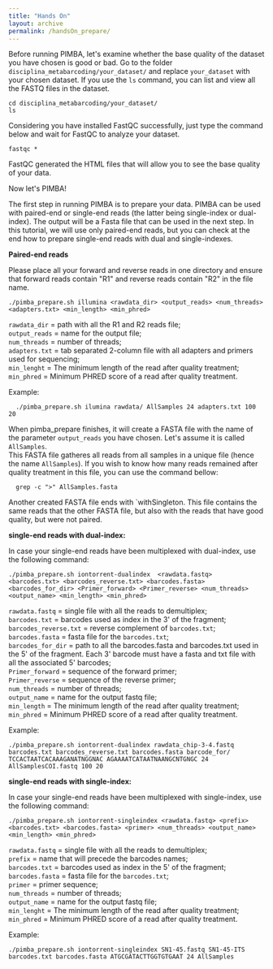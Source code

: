 ```yaml
---
title: "Hands On"
layout: archive
permalink: /handsOn_prepare/
---  
```


Before running PIMBA, let's examine whether the base quality of the dataset you have chosen is good or bad.
Go to the folder `disciplina_metabarcoding/your_dataset/` and replace `your_dataset` with your chosen dataset.
If you use the `ls` command, you can list and view all the FASTQ files in the dataset.

```console  
cd disciplina_metabarcoding/your_dataset/
ls
```

Considering you have installed FastQC successfully, just type the command below and wait for FastQC to analyze your dataset.
```console  
fastqc *
```

FastQC generated the HTML files that will allow you to see the base quality of your data.

Now let's PIMBA!

The first step in running PIMBA is to prepare your data. PIMBA can be used with paired-end or single-end reads (the latter being single-index or dual-index). The output will be a Fasta file that can be used in the next step. In this tutorial, we will use only paired-end reads, but you can check at the end how to prepare single-end reads with dual and single-indexes.

**Paired-end reads**

Please place all your forward and reverse reads in one directory and ensure that forward reads contain "R1" and reverse reads contain "R2" in the file name.

```console  
./pimba_prepare.sh illumina <rawdata_dir> <output_reads> <num_threads> <adapters.txt> <min_length> <min_phred>
```

`rawdata_dir` = path with all the R1 and R2 reads file;\
`output_reads` = name for the output file;\
`num_threads` = number of threads;\
`adapters.txt` = tab separated 2-column file with all adapters and primers used for sequencing;\
`min_lenght` = The minimum length of the read after quality treatment;\
`min_phred` = Minimum PHRED score of a read after quality treatment.

Example:

```console  
  ./pimba_prepare.sh ilumina rawdata/ AllSamples 24 adapters.txt 100 20
```

When pimba_prepare finishes, it will create a FASTA file with the name of the parameter `output_reads` you have chosen. Let's assume it is called `AllSamples`.\
This FASTA file gatheres all reads from all samples in a unique file (hence the name `AllSamples`).
If you wish to know how many reads remained after quality treatment in this file, you can use the command bellow:

```console  
  grep -c ">" AllSamples.fasta
```

Another created FASTA file ends with `withSingleton. This file contains the same reads that the other FASTA file, but also with the reads that have good quality, but were not paired.

**single-end reads with dual-index:**

In case your single-end reads have been multiplexed with dual-index, use the following command:

```console  
./pimba_prepare.sh iontorrent-dualindex  <rawdata.fastq> <barcodes.txt> <barcodes_reverse.txt> <barcodes.fasta> <barcodes_for_dir> <Primer_forward> <Primer_reverse> <num_threads> <output_name> <min_length> <min_phred>
```

`rawdata.fastq` = single file with all the reads to demultiplex;\
`barcodes.txt` = barcodes used as index in the 3' of the fragment;\
`barcodes_reverse.txt` = reverse complement of `barcodes.txt`;\
`barcodes.fasta` = fasta file for the `barcodes.txt`;\
`barcodes_for_dir` = path to all the barcodes.fasta and barcodes.txt used in the 5'  of the fragment. Each 3' barcode must have a fasta and txt file with all the associated 5' barcodes;\
`Primer_forward` = sequence of the forward primer;\
`Primer_reverse` = sequence of the reverse primer;\
`num_threads` = number of threads;\
`output_name` = name for the output fastq file;\
`min_length` = The minimum length of the read after quality treatment;\
`min_phred` = Minimum PHRED score of a read after quality treatment.

Example:

```console  
./pimba_prepare.sh iontorrent-dualindex rawdata_chip-3-4.fastq barcodes.txt barcodes_reverse.txt barcodes.fasta barcode_for/ TCCACTAATCACAAAGANATNGGNAC AGAAAATCATAATNAANGCNTGNGC 24 AllSamplesCOI.fastq 100 20
```

**single-end reads with single-index:**

In case your single-end reads have been multiplexed with single-index, use the following command:

```console  
./pimba_prepare.sh iontorrent-singleindex <rawdata.fastq> <prefix> <barcodes.txt> <barcodes.fasta> <primer> <num_threads> <output_name> <min_length> <min_phred>
```

`rawdata.fastq` = single file with all the reads to demultiplex;\
`prefix` = name that will precede the barcodes names;\
`barcodes.txt` = barcodes used as index in the 5' of the fragment;\
`barcodes.fasta` = fasta file for the `barcodes.txt`;\
`primer` = primer sequence;\
`num_threads` = number of threads;\
`output_name` = name for the output fastq file;\
`min_lenght` = The minimum length of the read after quality treatment;\
`min_phred` = Minimum PHRED score of a read after quality treatment.

Example:

```console  
./pimba_prepare.sh iontorrent-singleindex SN1-45.fastq SN1-45-ITS barcodes.txt barcodes.fasta ATGCGATACTTGGTGTGAAT 24 AllSamples
```
